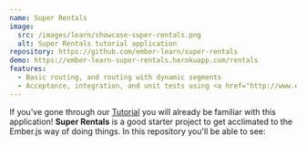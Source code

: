 ```yaml
---
name: Super Rentals
image:
  src: /images/learn/showcase-super-rentals.png
  alt: Super Rentals tutorial application
repository: https://github.com/ember-learn/super-rentals
demo: https://ember-learn-super-rentals.herokuapp.com/rentals
features:
  - Basic routing, and routing with dynamic segments
  - Acceptance, integration, and unit tests using <a href="http://www.ember-cli-mirage.com/">Ember CLI Mirage</a>.
---
```

If you've gone through our <a href="https://guides.emberjs.com/release/tutorial/ember-cli/">Tutorial</a> you will already be familiar with this application! <strong>Super Rentals</strong> is a good starter project to get acclimated to the Ember.js way of doing things. In this repository you'll be able to see:
